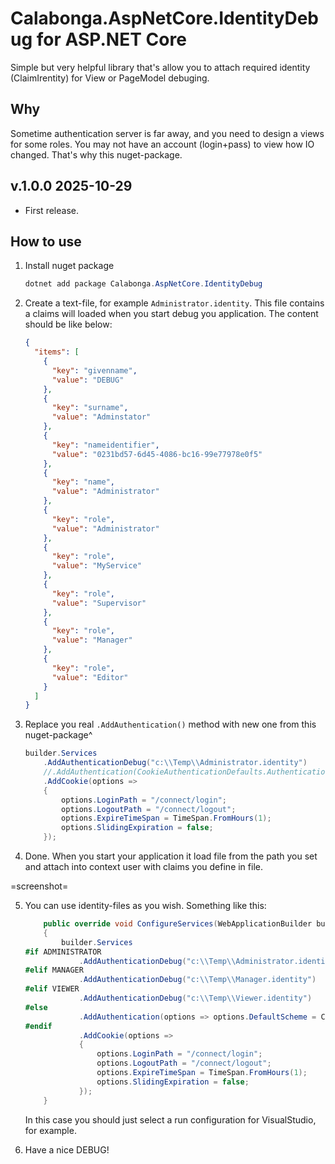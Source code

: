﻿# Calabonga.AspNetCore.IdentityDebug for ASP.NET Core

Simple but very helpful library that's allow you to attach required identity (ClaimIrentity) for View or PageModel debuging.

## Why

Sometime authentication server is far away, and you need to design a views for some roles. You may not have an account (login+pass) to view how IO changed. That's why this nuget-package.

## v.1.0.0 2025-10-29

* First release.

## How to use

1. Install nuget package

    ```powershell
    dotnet add package Calabonga.AspNetCore.IdentityDebug
    ```

2. Create a text-file, for example `Administrator.identity`. This file contains a claims will loaded when you start debug you application. The content should be like below:

    ```json
    {
      "items": [
        {
          "key": "givenname",
          "value": "DEBUG"
        },
        {
          "key": "surname",
          "value": "Adminstator"
        },
        {
          "key": "nameidentifier",
          "value": "0231bd57-6d45-4086-bc16-99e77978e0f5"
        },
        {
          "key": "name",
          "value": "Administrator"
        },
        {
          "key": "role",
          "value": "Administrator"
        },
        {
          "key": "role",
          "value": "MyService"
        },
        {
          "key": "role",
          "value": "Supervisor"
        },
        {
          "key": "role",
          "value": "Manager"
        },
        {
          "key": "role",
          "value": "Editor"
        }
      ]
    }
    ```

3. Replace you real `.AddAuthentication()` method with new one from this nuget-package^
    ```csharp
    builder.Services
        .AddAuthenticationDebug("c:\\Temp\\Administrator.identity")
        //.AddAuthentication(CookieAuthenticationDefaults.AuthenticationScheme)
        .AddCookie(options =>
        {
            options.LoginPath = "/connect/login";
            options.LogoutPath = "/connect/logout";
            options.ExpireTimeSpan = TimeSpan.FromHours(1);
            options.SlidingExpiration = false;
        });
    ```

4. Done. When you start your application it load file from the path you set and attach into context user with claims you define in file.
  
=screenshot=

5. You can use identity-files as you wish. Something like this:
    ```csharp
        public override void ConfigureServices(WebApplicationBuilder builder)
        {
            builder.Services
    #if ADMINISTRATOR
                .AddAuthenticationDebug("c:\\Temp\\Administrator.identity")
    #elif MANAGER
                .AddAuthenticationDebug("c:\\Temp\\Manager.identity")
    #elif VIEWER
                .AddAuthenticationDebug("c:\\Temp\\Viewer.identity")
    #else
                .AddAuthentication(options => options.DefaultScheme = CookieAuthenticationDefaults.AuthenticationScheme)
    #endif
                .AddCookie(options =>
                {
                    options.LoginPath = "/connect/login";
                    options.LogoutPath = "/connect/logout";
                    options.ExpireTimeSpan = TimeSpan.FromHours(1);
                    options.SlidingExpiration = false;
                });
        }
    ```

    In this case you should just select a run configuration for VisualStudio, for example.

6. Have a nice DEBUG!
